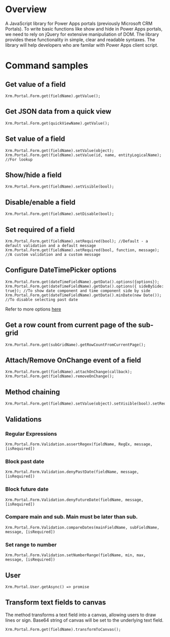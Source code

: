 # Overview
A JavaScript library for Power Apps portals (previously Microsoft CRM Portals). To write basic functions like show and hide in Power Apps portals, we need to rely on jQuery for extensive manipuliation of DOM. The library provides these functionality in simple, clear and readable syntaxes. The library will help developers who are familar with Power Apps client script.

# Command samples
## Get value of a field
```
Xrm.Portal.Form.get(fieldName).getValue();
```
## Get JSON data from a quick view
```
Xrm.Portal.Form.get(quickViewName).getValue();
```
## Set value of a field
```
Xrm.Portal.Form.get(fieldName).setValue(object);
Xrm.Portal.Form.get(fieldName).setValue(id, name, entityLogicalName); //For lookup
```
## Show/hide a field
```
Xrm.Portal.Form.get(fieldName).setVisible(bool);
```
## Disable/enable a field
```
Xrm.Portal.Form.get(fieldName).setDisable(bool);
```
## Set required of a field
```
Xrm.Portal.Form.get(fieldName).setRequired(bool); //Default - a default validation and a default message
Xrm.Portal.Form.get(fieldName).setRequired(bool, function, message); //A custom validation and a custom message
```
## Configure DateTimePicker options
```
Xrm.Portal.Form.get(dateTimeFieldName).getData().options({options});
Xrm.Portal.Form.get(dateTimeFieldName).getData().options({ sideBySide: true}); //To show date component and time component side by side
Xrm.Portal.Form.get(dateTimeFieldName).getData().minDate(new Date()); //To disable selecting past date
```
Refer to more options [here](https://getdatepicker.com/4/)
## Get a row count from current page of the sub-grid
```
Xrm.Portal.Form.get(subGridName).getRowCountFromCurrentPage();
```
## Attach/Remove OnChange event of a field
```
Xrm.Portal.Form.get(fieldName).attachOnChange(callback);
Xrm.Portal.Form.get(fieldName).removeOnChange();
```
## Method chaining
```
Xrm.Portal.Form.get(fieldName).setValue(object).setVisible(bool).setRequired(bool);
```
## Validations
### Regular Expressions
```
Xrm.Portal.Form.Validation.assertRegex(fieldName, RegEx, message, [isRequired])
```
### Block past date
```
Xrm.Portal.Form.Validation.denyPastDate(fieldName, message, [isRequired])
```

### Block future date
```
Xrm.Portal.Form.Validation.denyFutureDate(fieldName, message, [isRequired])
```

### Compare main and sub. Main must be later than sub.
```
Xrm.Portal.Form.Validation.compareDates(mainFieldName, subFieldName, message, [isRequired])
```

### Set range to number
```
Xrm.Portal.Form.Validation.setNumberRange(fieldName, min, max, message, [isRequired])
```

## User
```
Xrm.Portal.User.getAsync() => promise
```

## Transform text fields to canvas
The method transforms a text field into a canvas, allowing users to draw lines or sign. Base64 string of canvas will be set to the underlying text field.
```
Xrm.Portal.Form.get(fieldName).transformToCanvas();
```

